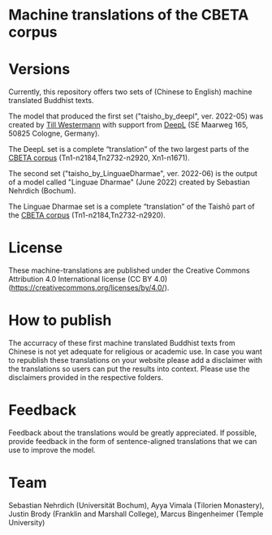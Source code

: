 # Machine translations of the CBETA corpus

# Versions
Currently, this repository offers two sets of (Chinese to English) machine translated Buddhist texts.

The model that produced the first set ("taisho_by_deepl", ver. 2022-05) was created by [Till Westermann](https://www.linkedin.com/in/till-westermann-23ab3ba3?originalSubdomain=de) with support from [DeepL](https://www.deepl.com) (SE Maarweg 165, 50825 Cologne, Germany).

The DeepL set is a complete “translation” of the two largest parts of the [CBETA corpus](https://www.cbeta.org/) (Tn1-n2184,Tn2732-n2920, Xn1-n1671).


The second set ("taisho_by_LinguaeDharmae", ver. 2022-06) is the output of a model called "Linguae Dharmae" (June 2022) created by Sebastian Nehrdich (Bochum).

The Linguae Dharmae set is a complete “translation” of the Taishō part of the [CBETA corpus](https://www.cbeta.org/) (Tn1-n2184,Tn2732-n2920).


# License

These machine-translations are published under the Creative Commons Attribution 4.0 International license (CC BY 4.0) (https://creativecommons.org/licenses/by/4.0/). 

# How to publish 
The accurracy of these first machine translated Buddhist texts from Chinese is not yet adequate for religious or academic use. In case you want to republish these translations on your website please add a disclaimer with the translations so users can put the results into context. Please use the disclaimers provided in the respective folders.


# Feedback

Feedback about the translations would be greatly appreciated. If possible, provide feedback in the form of sentence-aligned translations that we can use to improve the model.


# Team
Sebastian Nehrdich (Universität Bochum), Ayya Vimala (Tilorien Monastery), Justin Brody (Franklin and Marshall College), Marcus Bingenheimer (Temple University)
